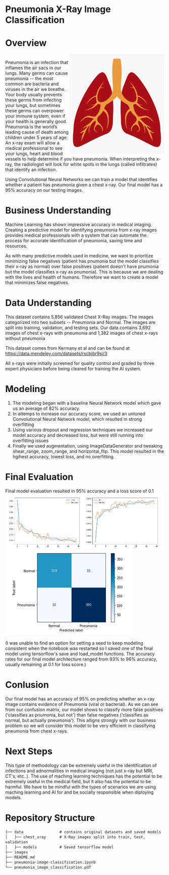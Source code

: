 # Pneumonia X-Ray Image Classification


# Overview
<img src='images/lung.png' width=300 align='right'/>
<br>
Pneumonia is an infection that inflames the air sacs in our lungs. Many germs can cause pneumonia -- the most common are bacteria and viruses in the air we breathe. Your body usually prevents these germs from infecting your lungs, but sometimes these germs can overpower your immune system, even if your health is generally good. Pneumonia is the world’s leading cause of death among children under 5 years of age.
An x-ray exam will allow a medical professional to see your lungs, heart and blood vessels to help determine if you have pneumonia. When interpreting the x-ray, the radiologist will look for white spots in the lungs (called infiltrates) that identify an infection.

Using Convolutional Neural Networks we can train a model that identifies whether a patient has pneumonia given a chest x-ray. Our final model has a 95% accuracy on our testing images.

# Business Understanding 
Machine Learning has shown impressive accuracy in medical imaging. Creating a predictive model for identifying pneumonia from x-ray images provides medical professionals with a system that can automate the process for accurate identification of pneumonia, saving time and resources.

As with many predictive models used in medicine, we want to prioritize minimizing false negatives (patient has pnumonia but the model classifies their x-ray as normal) over false positives (patient doesn't have pnumonia but the model classifies x-ray as pnumonia). This is because we are dealing with the lives and health of humans. Therefore we want to create a model that minimizes false negatives.

# Data Understanding
This dataset contains 5,856 validated Chest X-Ray images. The images categorized into two subsets -- Pneumonia and Normal. The images are split into training, validation, and testing sets. Our data contains 3,692 images of chest x-rays with pneumonia and 1,382 images of chest x-rays without pneumonia

This dataset comes from Kermany et al and can be found at https://data.mendeley.com/datasets/rscbjbr9sj/3

All x-rays were initially screened for quality control and graded by three expert physicians before being cleared for training the AI system.

# Modeling
1. The modeling began with a baseline Neural Network model which gave us an average of 82% accuracy. 
2. In attemps to increase our accuracy score, we used an untuned Convolutional Neural Network model, which resulted in strong overfitting
3. Using various dropout and regression techniques we increased our model accuracy and decreased loss, but were still running into overfitting issues
4. Finally we used augmentation, using ImageDataGenerator and tweaking shear_range, zoom_range, and horizontal_flip. This model resulted in the hgihest accuracy, lowest loss, and no overfitting. 

# Final Evaluation
Final model evaluation resulted in 95% accuracy and a loss score of 0.1 <br>
<img src="images/acc_loss_graphs.png" />
<img src="images/confusion_matrix.png" />


(I was unable to find an option for setting a seed to keep modeling consistent when the notebook was restarted so I saved one of the final model using tensorflow's save and load_model functions. The accuracy rates for our final model architecture ranged from 93% to 96% accuracy, usually remaining at 0.1 for loss score.)

# Conlusion
Our final model has an accuracy of 95% on predicting whether an x-ray image contains evidence of Pneumonia (viral or bacterial). As we can see from our confusion matrix, our model shows to classify more false positives ('classifies as pnumonia, but not') than false negatives ('classifies as normal, but actually pneumonia'). This alligns strongly with our business problem so we will consider this model to be very efficient in classifying pneumonia from chest x-rays.

# Next Steps
This type of methodology can be extremely useful in the identification of infections and adnormalities in medical imaging (not just x-ray but MRI, CT's, etc..). The use of maching learning techniques has the potential to be extremely useful in the medical field, but it also has the potential to be harmful. We have to be mindful with the types of scenarios we are using maching learning and AI for and be socially responsible when diploying models. 


# Repository Structure
```
├── data                # contains original datasets and saved models
│   ├── chest_xray      # X-Ray images split into train, test, validation
│   ├── models          # Saved tensorflow model
├── images 
├── README.md
├── pneumonia-image-classification.ipynb
└── pneumonia_image_classification.pdf

```